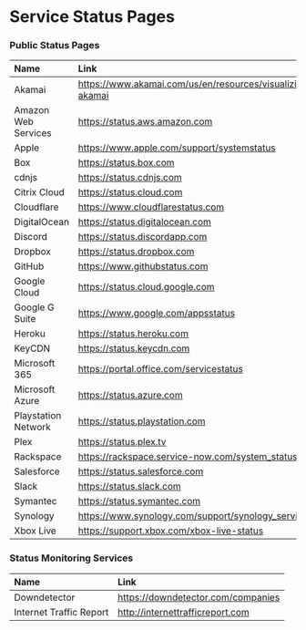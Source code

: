 # Service Status Pages

### Public Status Pages

| Name                      | Link                                                      |
|:--------------------------|:----------------------------------------------------------|
| Akamai                    | https://www.akamai.com/us/en/resources/visualizing-akamai |
| Amazon Web Services       | https://status.aws.amazon.com                             |
| Apple                     | https://www.apple.com/support/systemstatus                |
| Box                       | https://status.box.com                                    |
| cdnjs                     | https://status.cdnjs.com                                  |
| Citrix Cloud              | https://status.cloud.com                                  |
| Cloudflare                | https://www.cloudflarestatus.com                          |
| DigitalOcean              | https://status.digitalocean.com                           |
| Discord                   | https://status.discordapp.com                             |
| Dropbox                   | https://status.dropbox.com                                |
| GitHub                    | https://www.githubstatus.com                              |
| Google Cloud              | https://status.cloud.google.com                           |
| Google G Suite            | https://www.google.com/appsstatus                         |
| Heroku                    | https://status.heroku.com                                 |
| KeyCDN                    | https://status.keycdn.com                                 |
| Microsoft 365             | https://portal.office.com/servicestatus                   |
| Microsoft Azure           | https://status.azure.com                                  |
| Playstation Network       | https://status.playstation.com                            |
| Plex                      | https://status.plex.tv                                    |
| Rackspace                 | https://rackspace.service-now.com/system_status           |
| Salesforce                | https://status.salesforce.com                             |
| Slack                     | https://status.slack.com                                  |
| Symantec                  | https://status.symantec.com                               |
| Synology                  | https://www.synology.com/support/synology_service         |
| Xbox Live                 | https://support.xbox.com/xbox-live-status                 |

### Status Monitoring Services

| Name                      | Link                                                      |
|:--------------------------|:----------------------------------------------------------|
| Downdetector              | https://downdetector.com/companies                        |
| Internet Traffic Report   | http://internettrafficreport.com                          |
